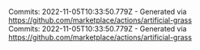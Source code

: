 Commits: 2022-11-05T10:33:50.779Z - Generated via https://github.com/marketplace/actions/artificial-grass
<br>
Commits: 2022-11-05T10:33:50.779Z - Generated via https://github.com/marketplace/actions/artificial-grass
<br>
